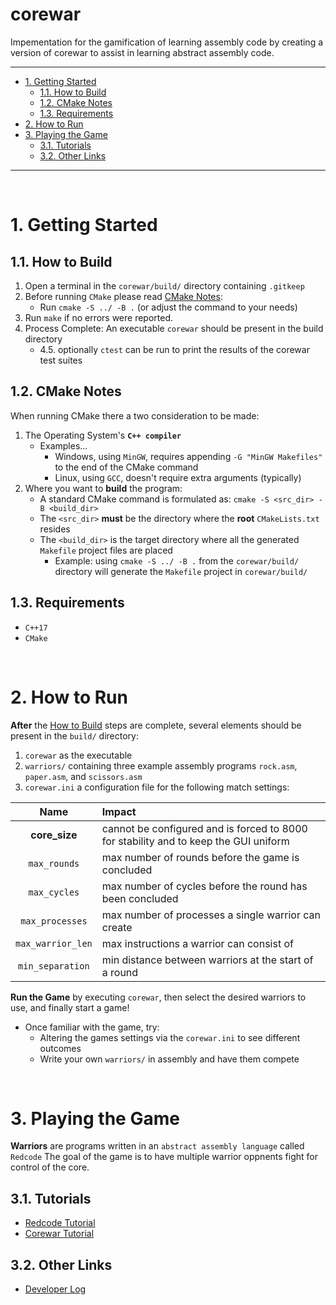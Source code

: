 <H1> corewar </H1>
Impementation for the gamification of learning assembly code by creating a version of corewar to assist in learning abstract assembly code.

___
- [1. Getting Started](#1-getting-started)
  - [1.1. How to Build](#11-how-to-build)
  - [1.2. CMake Notes](#12-cmake-notes)
  - [1.3. Requirements](#13-requirements)
- [2. How to Run](#2-how-to-run)
- [3. Playing the Game](#3-playing-the-game)
  - [3.1. Tutorials](#31-tutorials)
  - [3.2. Other Links](#32-other-links)
___

<BR/>

# 1. Getting Started

## 1.1. How to Build
1. Open a terminal in the `corewar/build/` directory containing `.gitkeep`
2. Before running `CMake` please read [CMake Notes](#CMake-Notes): 
    * Run `cmake -S ../ -B .` (or adjust the command to your needs)
3. Run `make` if no errors were reported. 
4. Process Complete: An executable `corewar` should be present in the build directory
   * 4.5. optionally `ctest` can be run to print the results of the corewar test suites

## 1.2. CMake Notes
When running CMake there a two consideration to be made:
1. The Operating System's **`C++ compiler`**
   * Examples...
     - Windows, using `MinGW`, requires appending `-G "MinGW Makefiles"` to the end of the CMake command
     - Linux, using `GCC`, doesn't require extra arguments (typically)
2. Where you want to **build** the program:
   * A standard CMake command is formulated as: `cmake -S <src_dir> -B <build_dir>`
   * The `<src_dir>` **must** be the directory where the **root** `CMakeLists.txt` resides
   * The `<build_dir>` is the target directory where all the generated `Makefile` project files are placed
     - Example: using `cmake -S ../ -B .` from the `corewar/build/` directory will generate the `Makefile` project in `corewar/build/`

## 1.3. Requirements
 * `C++17`
 * `CMake`

<BR/>

# 2. How to Run  
**After**  the [How to Build](#How-to-Build) steps are complete, several elements should be present in the `build/` directory:
1. `corewar` as the executable
2. `warriors/` containing three example assembly programs `rock.asm`, `paper.asm`, and `scissors.asm`
3. `corewar.ini` a configuration file for the following match settings:
  
 Name             | Impact                                                                              
 :-:              | :--                                                                                 
**core_size**     | cannot be configured and is forced to 8000 for stability and to keep the GUI uniform
`max_rounds`      | max number of rounds before the game is concluded                                   
`max_cycles`      |  max number of cycles before the round has been concluded                           
`max_processes`   | max number of processes a single warrior can create                                 
`max_warrior_len` | max instructions a warrior can consist of                                           
`min_separation`  | min distance between warriors at the start of a round                               
  
**Run the Game** by executing `corewar`, then select the desired warriors to use, and finally start a game!  
 * Once familiar with the game, try:
    * Altering the games settings via the `corewar.ini` to see different outcomes
    * Write your own `warriors/` in assembly and have them compete

<BR/>

# 3. Playing the Game
**Warriors** are programs written in an `abstract assembly language` called `Redcode`
The goal of the game is to have multiple warrior oppnents fight for control of the core.

## 3.1. Tutorials
 * [Redcode Tutorial](.md/_REDCODE_TUTORIAL.md)
 * [Corewar Tutorial](.md/_COREWAR_TUTORIAL.md)  

## 3.2. Other Links
 * [Developer Log](.md/_DEVELOPER_LOG.md)

